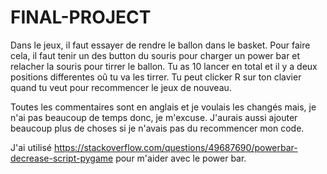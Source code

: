 # FINAL-PROJECT
Dans le jeux, il faut essayer de rendre le ballon dans le basket. Pour faire cela, il faut tenir un des button du souris pour charger un power bar et relacher la souris pour tirrer le ballon. Tu as 10 lancer en total et il y a deux positions differentes oû tu va les tirrer. Tu peut clicker R sur ton clavier quand tu veut pour recommencer le jeux de nouveau. 

Toutes les commentaires sont en anglais et je voulais les changés mais, je n'ai pas beaucoup de temps donc, je m'excuse. J'aurais aussi ajouter beaucoup plus de choses si je n'avais pas du recommencer mon code. 

J'ai utilisé https://stackoverflow.com/questions/49687690/powerbar-decrease-script-pygame pour m'aider avec le power bar.
